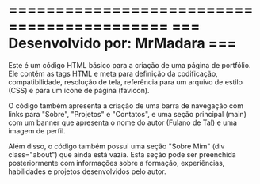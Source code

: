 ===========================================
===   Desenvolvido por: MrMadara        ===
===========================================

Este é um código HTML básico para a criação de uma página de portfólio. Ele contém as tags HTML e meta para definição da codificação, compatibilidade, resolução de tela, referência para um arquivo de estilo (CSS) e para um ícone de página (favicon).

O código também apresenta a criação de uma barra de navegação com links para "Sobre", "Projetos" e "Contatos", e uma seção principal (main) com um banner que apresenta o nome do autor (Fulano de Tal) e uma imagem de perfil.

Além disso, o código também possui uma seção "Sobre Mim" (div class="about") que ainda está vazia. Esta seção pode ser preenchida posteriormente com informações sobre a formação, experiências, habilidades e projetos desenvolvidos pelo autor.
